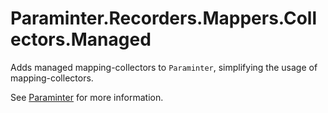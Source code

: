 # Paraminter.Recorders.Mappers.Collectors.Managed

Adds managed mapping-collectors to `Paraminter`, simplifying the usage of mapping-collectors.

See [Paraminter](https://www.github.com/Paraminter/Paraminter) for more information.